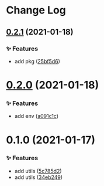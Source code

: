 # Change Log 

## [0.2.1](https://github.com/chnliquan/node-utils/compare/v0.2.0...v0.2.1) (2021-01-18)


### ✨ Features

* add pkg ([25bf5d6](https://github.com/chnliquan/node-utils/commit/25bf5d633ce00f90d74d64432dc21e52541d8d84))



 

# [0.2.0](https://github.com/chnliquan/node-utils/compare/v0.1.0...v0.2.0) (2021-01-18)


### ✨ Features

* add env ([a091c1c](https://github.com/chnliquan/node-utils/commit/a091c1c439961ca9ac4b3be60b467d294d768250))



 

# 0.1.0 (2021-01-17)


### ✨ Features

* add utils ([5c785d2](https://github.com/chnliquan/node-utils/commit/5c785d2eb056d0e830037d7fa7f088f948bb4127))
* add utils ([34eb249](https://github.com/chnliquan/node-utils/commit/34eb24982bbe60e9c3a71a91842992493ea60d38))
